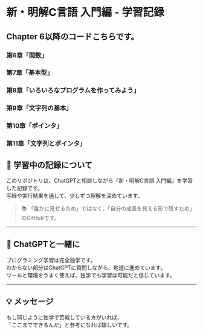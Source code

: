 # 新・明解C言語 入門編 - 学習記録  
  
## Chapter 6以降のコードこちらです。
### 第6章「関数」  
### 第7章「基本型」  
### 第8章「いろいろなプログラムを作ってみよう」  
### 第9章「文字列の基本」  
### 第10章「ポインタ」 
### 第11章「文字列とポインタ」 
  
## 🚀 学習中の記録について
このリポジトリは、ChatGPTと相談しながら『新・明解C言語 入門編』を学習した記録です。  
写経や実行結果を通して、少しずつ理解を深めています。

> 📚 「誰かに見せるため」ではなく、「自分の成長を見える形で残すため」のGitHubです。

---

## 🤝 ChatGPTと一緒に

プログラミング学習は完全独学です。  
わからない部分はChatGPTに質問しながら、地道に進めています。  
ツールと環境をうまく使えば、独学でも学習は可能だと信じています。

---

## 💡 メッセージ

もし同じように独学で苦戦している方がいれば、  
「ここまでできるんだ」と参考になれば嬉しいです。
